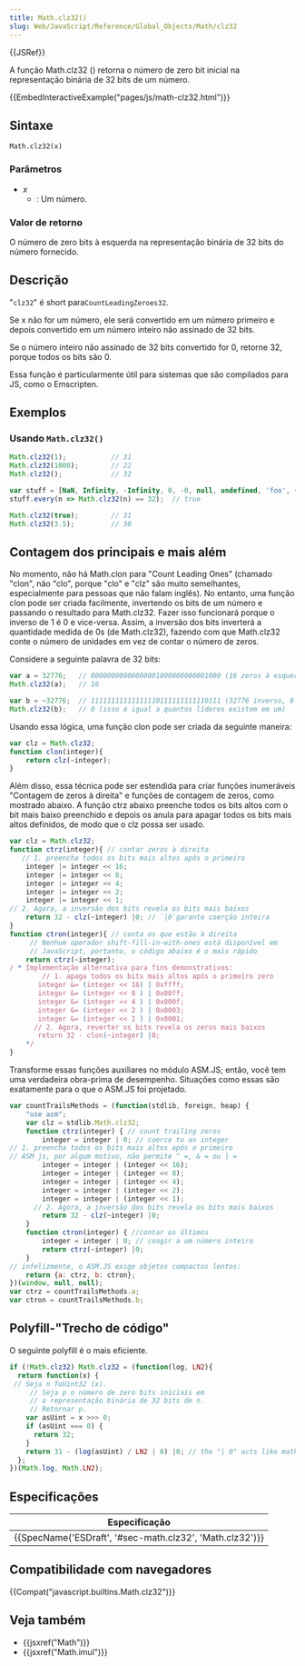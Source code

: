 ```yaml
---
title: Math.clz32()
slug: Web/JavaScript/Reference/Global_Objects/Math/clz32
---
```

{{JSRef}}

A função Math.clz32 () retorna o número de zero bit inicial na representação binária de 32 bits de um número.

{{EmbedInteractiveExample("pages/js/math-clz32.html")}}

## Sintaxe

```
Math.clz32(x)
```

### Parâmetros

- _x_
  - : Um número.

### Valor de retorno

O número de zero bits à esquerda na representação binária de 32 bits do número fornecido.

## Descrição

"`clz32`" é short para`CountLeadingZeroes32`.

Se x não for um número, ele será convertido em um número primeiro e depois convertido em um número inteiro não assinado de 32 bits.

Se o número inteiro não assinado de 32 bits convertido for 0, retorne 32, porque todos os bits são 0.

Essa função é particularmente útil para sistemas que são compilados para JS, como o Emscripten.

## Exemplos

### Usando `Math.clz32()`

```js
Math.clz32(1);           // 31
Math.clz32(1000);        // 22
Math.clz32();            // 32

var stuff = [NaN, Infinity, -Infinity, 0, -0, null, undefined, 'foo', {}, []];
stuff.every(n => Math.clz32(n) == 32);  // true

Math.clz32(true);        // 31
Math.clz32(3.5);         // 30
```

## Contagem dos principais e mais além

No momento, não há Math.clon para "Count Leading Ones" (chamado "clon", não "clo", porque "clo" e "clz" são muito semelhantes, especialmente para pessoas que não falam inglês). No entanto, uma função clon pode ser criada facilmente, invertendo os bits de um número e passando o resultado para Math.clz32. Fazer isso funcionará porque o inverso de 1 é 0 e vice-versa. Assim, a inversão dos bits inverterá a quantidade medida de 0s (de Math.clz32), fazendo com que Math.clz32 conte o número de unidades em vez de contar o número de zeros.

Considere a seguinte palavra de 32 bits:

```js
var a = 32776;   // 00000000000000001000000000001000 (16 zeros à esquerda)
Math.clz32(a);   // 16

var b = ~32776;  // 11111111111111110111111111110111 (32776 inverso, 0 zeros à esquerda)
Math.clz32(b);   // 0 (isso é igual a quantos líderes existem em um)
```

Usando essa lógica, uma função clon pode ser criada da seguinte maneira:

```js
var clz = Math.clz32;
function clon(integer){
    return clz(~integer);
}
```

Além disso, essa técnica pode ser estendida para criar funções inumeráveis "Contagem de zeros à direita" e funções de contagem de zeros, como mostrado abaixo. A função ctrz abaixo preenche todos os bits altos com o bit mais baixo preenchido e depois os anula para apagar todos os bits mais altos definidos, de modo que o clz possa ser usado.

```js
var clz = Math.clz32;
function ctrz(integer){ // contar zeros à direita
   // 1. preencha todos os bits mais altos após o primeiro
    integer |= integer << 16;
    integer |= integer << 8;
    integer |= integer << 4;
    integer |= integer << 2;
    integer |= integer << 1;
// 2. Agora, a inversão dos bits revela os bits mais baixos
    return 32 - clz(~integer) |0; // `|0`garante coerção inteira
}
function ctron(integer){ // conta os que estão à direita
     // Nenhum operador shift-fill-in-with-ones está disponível em
     // JavaScript, portanto, o código abaixo é o mais rápido
    return ctrz(~integer);
/ * Implementação alternativa para fins demonstrativos:
        // 1. apaga todos os bits mais altos após o primeiro zero
       integer &= (integer << 16) | 0xffff;
       integer &= (integer << 8 ) | 0x00ff;
       integer &= (integer << 4 ) | 0x000f;
       integer &= (integer << 2 ) | 0x0003;
       integer &= (integer << 1 ) | 0x0001;
      // 2. Agora, reverter os bits revela os zeros mais baixos
       return 32 - clon(~integer) |0;
    */
}
```

Transforme essas funções auxiliares no módulo ASM.JS; então, você tem uma verdadeira obra-prima de desempenho. Situações como essas são exatamente para o que o ASM.JS foi projetado.

```js
var countTrailsMethods = (function(stdlib, foreign, heap) {
    "use asm";
    var clz = stdlib.Math.clz32;
    function ctrz(integer) { // count trailing zeros
        integer = integer | 0; // coerce to an integer
// 1. preencha todos os bits mais altos após o primeiro
// ASM js, por algum motivo, não permite ^ =, & = ou | =
        integer = integer | (integer << 16);
        integer = integer | (integer << 8);
        integer = integer | (integer << 4);
        integer = integer | (integer << 2);
        integer = integer | (integer << 1);
      // 2. Agora, a inversão dos bits revela os bits mais baixos
        return 32 - clz(~integer) |0;
    }
    function ctron(integer) { //contar os últimos
        integer = integer | 0; // coagir a um número inteiro
        return ctrz(~integer) |0;
    }
// infelizmente, o ASM.JS exige objetos compactos lentos:
    return {a: ctrz, b: ctron};
})(window, null, null);
var ctrz = countTrailsMethods.a;
var ctron = countTrailsMethods.b;
```

## Polyfill-"Trecho de código"

O seguinte polyfill é o mais eficiente.

```js
if (!Math.clz32) Math.clz32 = (function(log, LN2){
  return function(x) {
 // Seja n ToUint32 (x).
     // Seja p o número de zero bits iniciais em
     // a representação binária de 32 bits de n.
     // Retornar p.
    var asUint = x >>> 0;
    if (asUint === 0) {
      return 32;
    }
    return 31 - (log(asUint) / LN2 | 0) |0; // the "| 0" acts like math.floor
  };
})(Math.log, Math.LN2);
```

## Especificações

| Especificação                                                                |
| ---------------------------------------------------------------------------- |
| {{SpecName('ESDraft', '#sec-math.clz32', 'Math.clz32')}} |

## Compatibilidade com navegadores

{{Compat("javascript.builtins.Math.clz32")}}

## Veja também

- {{jsxref("Math")}}
- {{jsxref("Math.imul")}}
